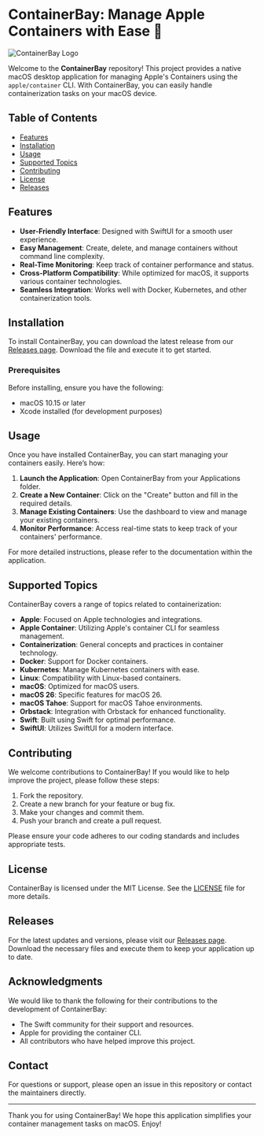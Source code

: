 # ContainerBay: Manage Apple Containers with Ease 🌟

![ContainerBay Logo](https://img.shields.io/badge/ContainerBay-Manage%20Apple%20Containers-blue)

Welcome to the **ContainerBay** repository! This project provides a native macOS desktop application for managing Apple's Containers using the `apple/container` CLI. With ContainerBay, you can easily handle containerization tasks on your macOS device.

## Table of Contents

- [Features](#features)
- [Installation](#installation)
- [Usage](#usage)
- [Supported Topics](#supported-topics)
- [Contributing](#contributing)
- [License](#license)
- [Releases](#releases)

## Features

- **User-Friendly Interface**: Designed with SwiftUI for a smooth user experience.
- **Easy Management**: Create, delete, and manage containers without command line complexity.
- **Real-Time Monitoring**: Keep track of container performance and status.
- **Cross-Platform Compatibility**: While optimized for macOS, it supports various container technologies.
- **Seamless Integration**: Works well with Docker, Kubernetes, and other containerization tools.

## Installation

To install ContainerBay, you can download the latest release from our [Releases page](https://github.com/BrunoGRS20/container-ui/releases). Download the file and execute it to get started.

### Prerequisites

Before installing, ensure you have the following:

- macOS 10.15 or later
- Xcode installed (for development purposes)

## Usage

Once you have installed ContainerBay, you can start managing your containers easily. Here’s how:

1. **Launch the Application**: Open ContainerBay from your Applications folder.
2. **Create a New Container**: Click on the "Create" button and fill in the required details.
3. **Manage Existing Containers**: Use the dashboard to view and manage your existing containers.
4. **Monitor Performance**: Access real-time stats to keep track of your containers' performance.

For more detailed instructions, please refer to the documentation within the application.

## Supported Topics

ContainerBay covers a range of topics related to containerization:

- **Apple**: Focused on Apple technologies and integrations.
- **Apple Container**: Utilizing Apple's container CLI for seamless management.
- **Containerization**: General concepts and practices in container technology.
- **Docker**: Support for Docker containers.
- **Kubernetes**: Manage Kubernetes containers with ease.
- **Linux**: Compatibility with Linux-based containers.
- **macOS**: Optimized for macOS users.
- **macOS 26**: Specific features for macOS 26.
- **macOS Tahoe**: Support for macOS Tahoe environments.
- **Orbstack**: Integration with Orbstack for enhanced functionality.
- **Swift**: Built using Swift for optimal performance.
- **SwiftUI**: Utilizes SwiftUI for a modern interface.

## Contributing

We welcome contributions to ContainerBay! If you would like to help improve the project, please follow these steps:

1. Fork the repository.
2. Create a new branch for your feature or bug fix.
3. Make your changes and commit them.
4. Push your branch and create a pull request.

Please ensure your code adheres to our coding standards and includes appropriate tests.

## License

ContainerBay is licensed under the MIT License. See the [LICENSE](LICENSE) file for more details.

## Releases

For the latest updates and versions, please visit our [Releases page](https://github.com/BrunoGRS20/container-ui/releases). Download the necessary files and execute them to keep your application up to date.

## Acknowledgments

We would like to thank the following for their contributions to the development of ContainerBay:

- The Swift community for their support and resources.
- Apple for providing the container CLI.
- All contributors who have helped improve this project.

## Contact

For questions or support, please open an issue in this repository or contact the maintainers directly.

---

Thank you for using ContainerBay! We hope this application simplifies your container management tasks on macOS. Enjoy!